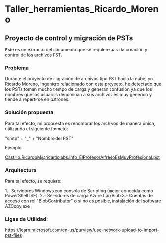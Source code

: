 # Taller_herramientas_Ricardo_Moreno

## Proyecto de control y migración de PSTs

Este es un extracto del documento que se requiere para la creación y control de los archivos PST.

### Problema
Durante el proyecto de migración de archivos tipo PST hacia la nube, yo Ricardo Moreno, Ingeniero relacionado con esta proyecto, he detectado que los PSTs toman mucho tiempo de carga y generan confusión ya que los nombres que los usuarios denominan a sus archivos es muy genérico y tiende a repertirse en patrones.


### Solución propuesta

Para tal efecto, mi propuesta es renombrar los archivos de manera única, utilizando el siguiente formato:

"smtp" + "_" + "Nombre del PST"

Ejemplo

Castillo.RicardoM@ricardolabs.info_ElProfesorAlfredoEsMuyProfesional.pst

### Arquitectura

Para tal efecto, se requiere:

1.- Servidores Windows con consola de Scripting (mejor conocida como PowerShell ISE).
2.- Servidores de carga Azure tipo Blob
3.- Cuentas de acceso con rol "BlobContributor" o si no es posible, instalación del software AZCopy.exe


### Ligas de Utilidad:

https://learn.microsoft.com/en-us/purview/use-network-upload-to-import-pst-files


